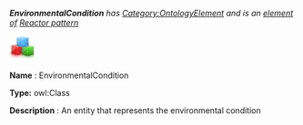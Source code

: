___EnvironmentalCondition__ 
 has
 [Category:OntologyElement](../../Category/OntologyElement "Category:OntologyElement") 
 and is an
 [element of](../../Property/ElementOf "Property:ElementOf") 
[Reactor pattern](../../Submissions/Reactor_pattern "Submissions:Reactor pattern")_




  





[![Class](../public/images/thumb/2/27/Class.gif/45px-Class.gif)](../../Image/Class.gif "Class")


__Name__ 
 : EnvironmentalCondition
 



__Type:__ 
 owl:Class
 



__Description__ 
 : An entity that represents the environmental condition